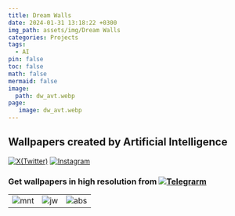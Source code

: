 ```yaml
---
title: Dream Walls
date: 2024-01-31 13:18:22 +0300
img_path: assets/img/Dream Walls
categories: Projects
tags:
  - AI
pin: false
toc: false
math: false
mermaid: false
image:
  path: dw_avt.webp
page:
   image: dw_avt.webp
---
```

## Wallpapers created by Artificial Intelligence

[![X(Twitter)](https://img.shields.io/badge/X(Twitter)-000000?style=for-the-badge&logo=X&logoColor=white)](https://twitter.com/dream_walls_ai) [![Instagram](https://img.shields.io/badge/Instagram-E4405F?style=for-the-badge&logo=instagram&logoColor=white)](https://www.instagram.com/dream_walls_ai/)
### Get wallpapers in high resolution from [![Telegrarm](https://img.shields.io/badge/Telegrarm-2AABEE?style=for-the-badge&logo=telegram&logoColor=white)](https://t.me/dream_walls_ai)

|                   |                 |                   |
|:------------------|:----------------|------------------:|
|![mnt](dw_mnt.webp)|![jw](dw_jw.webp)|![abs](dw_abs.webp)|